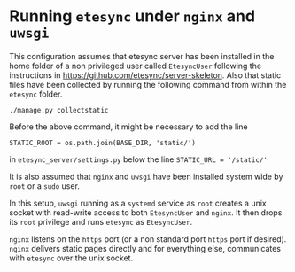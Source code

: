 # Running `etesync` under `nginx` and `uwsgi`

This configuration assumes that etesync server has been installed in the home folder of a non privileged user 
called `EtesyncUser` following the instructions in <https://github.com/etesync/server-skeleton>. Also that static 
files have been collected by running the following command from within the `etesync` folder.

    ./manage.py collectstatic

Before the above command, it might be necessary to add the line 

    STATIC_ROOT = os.path.join(BASE_DIR, 'static/')
    
in `etesync_server/settings.py` below the line `STATIC_URL = '/static/'`    

It is also assumed that `nginx` and `uwsgi` have been installed system wide by `root` or a `sudo` user.

In this setup, `uwsgi` running as a `systemd` service as `root` creates a unix socket with read-write access 
to both `EtesyncUser` and `nginx`. It then drops its `root` privilege and runs `etesync` as `EtesyncUser`.

`nginx` listens on the `https` port (or a non standard port `https` port if desired). `nginx` delivers static pages directly 
and for everything else, communicates with `etesync` over the unix socket.
